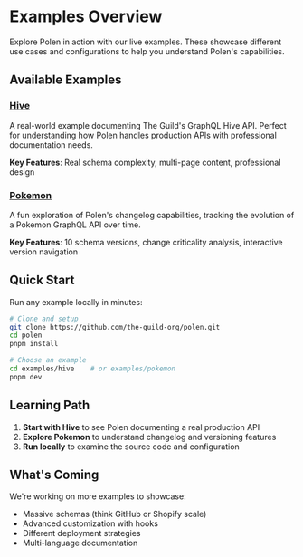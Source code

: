# Examples Overview

Explore Polen in action with our live examples. These showcase different use cases and configurations to help you understand Polen's capabilities.

## Available Examples

### [Hive](/examples/hive)

A real-world example documenting The Guild's GraphQL Hive API. Perfect for understanding how Polen handles production APIs with professional documentation needs.

**Key Features**: Real schema complexity, multi-page content, professional design

### [Pokemon](/examples/pokemon)

A fun exploration of Polen's changelog capabilities, tracking the evolution of a Pokemon GraphQL API over time.

**Key Features**: 10 schema versions, change criticality analysis, interactive version navigation

## Quick Start

Run any example locally in minutes:

```bash
# Clone and setup
git clone https://github.com/the-guild-org/polen.git
cd polen
pnpm install

# Choose an example
cd examples/hive    # or examples/pokemon
pnpm dev
```

## Learning Path

1. **Start with Hive** to see Polen documenting a real production API
2. **Explore Pokemon** to understand changelog and versioning features
3. **Run locally** to examine the source code and configuration

## What's Coming

We're working on more examples to showcase:

- Massive schemas (think GitHub or Shopify scale)
- Advanced customization with hooks
- Different deployment strategies
- Multi-language documentation
